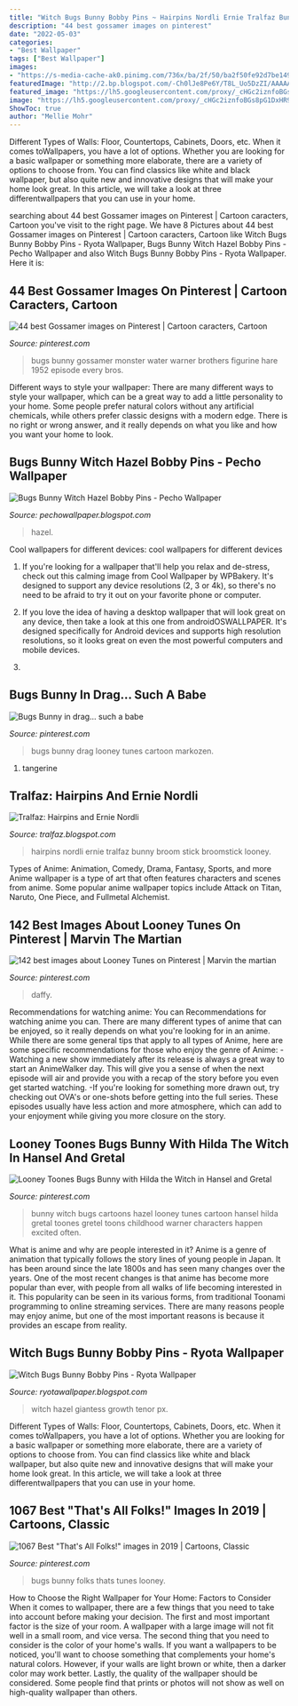 ```yaml
---
title: "Witch Bugs Bunny Bobby Pins ~ Hairpins Nordli Ernie Tralfaz Bunny Broom Stick Broomstick Looney"
description: "44 best gossamer images on pinterest"
date: "2022-05-03"
categories:
- "Best Wallpaper"
tags: ["Best Wallpaper"]
images:
- "https://s-media-cache-ak0.pinimg.com/736x/ba/2f/50/ba2f50fe92d7be1497b3fff29f856569.jpg"
featuredImage: "http://2.bp.blogspot.com/-Ch0lJe8Pe6Y/T8L_Uo5DzZI/AAAAAAAAOeo/g-jverJ9bqU/s1600/BROOM+STICK+BUNNY+4.png"
featured_image: "https://lh5.googleusercontent.com/proxy/_cHGc2iznfoBGs8pG1DxHR93BcxediYmTLA-LvBBQInk2iYOY18C2EbXP0gAlM8YsF8OIfpXxE6_bU_Odrhi9WSOXtMODo4WYug3l_z_jQ=w1200-h630-p-k-no-nu"
image: "https://lh5.googleusercontent.com/proxy/_cHGc2iznfoBGs8pG1DxHR93BcxediYmTLA-LvBBQInk2iYOY18C2EbXP0gAlM8YsF8OIfpXxE6_bU_Odrhi9WSOXtMODo4WYug3l_z_jQ=w1200-h630-p-k-no-nu"
ShowToc: true
author: "Mellie Mohr"
---
```



Different Types of Walls: Floor, Countertops, Cabinets, Doors, etc.
When it comes toWallpapers, you have a lot of options. Whether you are looking for a basic wallpaper or something more elaborate, there are a variety of options to choose from. You can find classics like white and black wallpaper, but also quite new and innovative designs that will make your home look great. In this article, we will take a look at three differentwallpapers that you can use in your home.

	

		
searching about 44 best Gossamer images on Pinterest | Cartoon caracters, Cartoon you've visit to the right page. We have 8 Pictures about 44 best Gossamer images on Pinterest | Cartoon caracters, Cartoon like Witch Bugs Bunny Bobby Pins - Ryota Wallpaper, Bugs Bunny Witch Hazel Bobby Pins - Pecho Wallpaper and also Witch Bugs Bunny Bobby Pins - Ryota Wallpaper. Here it is:
		
    
## 44 Best Gossamer Images On Pinterest | Cartoon Caracters, Cartoon

<img loading=lazy src="https://i.pinimg.com/736x/87/ca/fd/87cafd4965f6f84b3176eeb398610c14--warner-brothers-warner-bros.jpg" onerror="this.onerror=null;this.src='https://tse3.mm.bing.net/th?id=OIP.q3fktMcuFsGoCurtzils8wAAAA&amp;pid=15.1';" alt="44 best Gossamer images on Pinterest | Cartoon caracters, Cartoon">

_Source: pinterest.com_

>bugs bunny gossamer monster water warner brothers figurine hare 1952 episode every bros. 

	

Different ways to style your wallpaper:
There are many different ways to style your wallpaper, which can be a great way to add a little personality to your home. Some people prefer natural colors without any artificial chemicals, while others prefer classic designs with a modern edge. There is no right or wrong answer, and it really depends on what you like and how you want your home to look.

    
## Bugs Bunny Witch Hazel Bobby Pins - Pecho Wallpaper

<img loading=lazy src="https://lh5.googleusercontent.com/proxy/_cHGc2iznfoBGs8pG1DxHR93BcxediYmTLA-LvBBQInk2iYOY18C2EbXP0gAlM8YsF8OIfpXxE6_bU_Odrhi9WSOXtMODo4WYug3l_z_jQ=w1200-h630-p-k-no-nu" onerror="this.onerror=null;this.src='https://tse2.mm.bing.net/th?id=OIP.p_yMfEK0c4oCva8rPAod7AHaD4&amp;pid=15.1';" alt="Bugs Bunny Witch Hazel Bobby Pins - Pecho Wallpaper">

_Source: pechowallpaper.blogspot.com_

>hazel. 

	

Cool wallpapers for different devices:
cool wallpapers for different devices 

1. If you're looking for a wallpaper that'll help you relax and de-stress, check out this calming image from Cool Wallpaper by WPBakery. It's designed to support any device resolutions (2, 3 or 4k), so there's no need to be afraid to try it out on your favorite phone or computer.

2. If you love the idea of having a desktop wallpaper that will look great on any device, then take a look at this one from androidOSWALLPAPER. It's designed specifically for Android devices and supports high resolution resolutions, so it looks great on even the most powerful computers and mobile devices.

3.

    
## Bugs Bunny In Drag… Such A Babe

<img loading=lazy src="https://i.pinimg.com/736x/6a/44/85/6a448535d24b0cce9de41deddaed806e--bugs-bunny-bunnies.jpg" onerror="this.onerror=null;this.src='https://tse4.mm.bing.net/th?id=OIP.l5lPdC_HyM1xK2Y7mXt_3AEsDb&amp;pid=15.1';" alt="Bugs Bunny in drag… such a babe">

_Source: pinterest.com_

>bugs bunny drag looney tunes cartoon markozen. 

	

1. tangerine 

    
## Tralfaz: Hairpins And Ernie Nordli

<img loading=lazy src="http://2.bp.blogspot.com/-Ch0lJe8Pe6Y/T8L_Uo5DzZI/AAAAAAAAOeo/g-jverJ9bqU/s1600/BROOM+STICK+BUNNY+4.png" onerror="this.onerror=null;this.src='https://tse2.mm.bing.net/th?id=OIP.ituJZeEU83NuGXCmZN4SJQHaFj&amp;pid=15.1';" alt="Tralfaz: Hairpins and Ernie Nordli">

_Source: tralfaz.blogspot.com_

>hairpins nordli ernie tralfaz bunny broom stick broomstick looney. 

	

Types of Anime: Animation, Comedy, Drama, Fantasy, Sports, and more
Anime wallpaper is a type of art that often features characters and scenes from anime. Some popular anime wallpaper topics include Attack on Titan, Naruto, One Piece, and Fullmetal Alchemist.

    
## 142 Best Images About Looney Tunes On Pinterest | Marvin The Martian

<img loading=lazy src="https://s-media-cache-ak0.pinimg.com/736x/f6/21/8d/f6218d1f7c808d74b0043d78a0e6d760--racing-team-daffy-duck.jpg" onerror="this.onerror=null;this.src='https://tse4.mm.bing.net/th?id=OIP.NllexSbUyag4Avpi1btW7gHaFj&amp;pid=15.1';" alt="142 best images about Looney Tunes on Pinterest | Marvin the martian">

_Source: pinterest.com_

>daffy. 

	

Recommendations for watching anime: You can
Recommendations for watching anime you can. There are many different types of anime that can be enjoyed, so it really depends on what you're looking for in an anime. While there are some general tips that apply to all types of Anime, here are some specific recommendations for those who enjoy the genre of Anime: 
-Watching a new show immediately after its release is always a great way to start an AnimeWalker day. This will give you a sense of when the next episode will air and provide you with a recap of the story before you even get started watching. 
-If you're looking for something more drawn out, try checking out OVA's or one-shots before getting into the full series. These episodes usually have less action and more atmosphere, which can add to your enjoyment while giving you more closure on the story.

    
## Looney Toones Bugs Bunny With Hilda The Witch In Hansel And Gretal

<img loading=lazy src="https://s-media-cache-ak0.pinimg.com/736x/ba/2f/50/ba2f50fe92d7be1497b3fff29f856569.jpg" onerror="this.onerror=null;this.src='https://tse1.mm.bing.net/th?id=OIP.AKdL0z2eMw5JYRl5lC-zWwHaFj&amp;pid=15.1';" alt="Looney Toones Bugs Bunny with Hilda the Witch in Hansel and Gretal">

_Source: pinterest.com_

>bunny witch bugs cartoons hazel looney tunes cartoon hansel hilda gretal toones gretel toons childhood warner characters happen excited often. 

	

What is anime and why are people interested in it?
Anime is a genre of animation that typically follows the story lines of young people in Japan. It has been around since the late 1800s and has seen many changes over the years. One of the most recent changes is that anime has become more popular than ever, with people from all walks of life becoming interested in it. This popularity can be seen in its various forms, from traditional Toonami programming to online streaming services. There are many reasons people may enjoy anime, but one of the most important reasons is because it provides an escape from reality.

    
## Witch Bugs Bunny Bobby Pins - Ryota Wallpaper

<img loading=lazy src="https://media.tenor.com/images/490e97c0cd7795d75032e6f8efe23663/tenor.gif" onerror="this.onerror=null;this.src='https://tse2.mm.bing.net/th?id=OIP.SQ6XwM13lddQMub47-I2YwAAAA&amp;pid=15.1';" alt="Witch Bugs Bunny Bobby Pins - Ryota Wallpaper">

_Source: ryotawallpaper.blogspot.com_

>witch hazel giantess growth tenor px. 

	

Different Types of Walls: Floor, Countertops, Cabinets, Doors, etc.
When it comes toWallpapers, you have a lot of options. Whether you are looking for a basic wallpaper or something more elaborate, there are a variety of options to choose from. You can find classics like white and black wallpaper, but also quite new and innovative designs that will make your home look great. In this article, we will take a look at three differentwallpapers that you can use in your home.

    
## 1067 Best &quot;That&#039;s All Folks!&quot; Images In 2019 | Cartoons, Classic

<img loading=lazy src="https://i.pinimg.com/236x/02/a2/56/02a2560b210a11a5031229e1aadf85a0--bugs-bunny-bunnies.jpg" onerror="this.onerror=null;this.src='https://tse4.mm.bing.net/th?id=OIP.MASggFeCrDZOdr8kTt3FyAHaHk&amp;pid=15.1';" alt="1067 Best &quot;That&#039;s All Folks!&quot; images in 2019 | Cartoons, Classic">

_Source: pinterest.com_

>bugs bunny folks thats tunes looney. 

	

How to Choose the Right Wallpaper for Your Home: Factors to Consider
When it comes to wallpaper, there are a few things that you need to take into account before making your decision. The first and most important factor is the size of your room. A wallpaper with a large image will not fit well in a small room, and vice versa. 
The second thing that you need to consider is the color of your home's walls. If you want a wallpapers to be noticed, you'll want to choose something that complements your home's natural colors. However, if your walls are light brown or white, then a darker color may work better. 
Lastly, the quality of the wallpaper should be considered. Some people find that prints or photos will not show as well on high-quality wallpaper than others.

